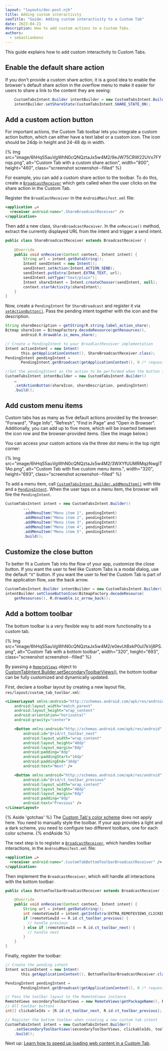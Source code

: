 ```yaml
---
layout: "layouts/doc-post.njk"
title: Adding custom interactivity 
seoTitle: "Guide: Adding custom interactivity to a Custom Tab"
date: 2023-04-21
description: How to add custom actions to a Custom Tabs.
authors:
  - sebastianbenz
---
```


This guide explains how to add custom interactivity to Custom Tabs.

## Enable the default share action 

If you don't provide a custom share action, it is a good idea to enable the browser's default share action in the overflow menu to make it easier for users to share a link to the content they are seeing:

```java
    CustomTabsIntent.Builder intentBuilder = new CustomTabsIntent.Builder();
    intentBuilder.setShareState(CustomTabsIntent.SHARE_STATE_ON);
```

## Add a custom action button 

For important actions, the Custom Tab toolbar lets you integrate a custom action button, which can either have a text label or a custom icon. The icon should be 24dp in height and 24-48 dp in width. 

{% Img src="image/6hHqS5auVgWhN0cQNQztaJx5w4M2/9eJW75CRW22UVx7FYnqs.png", alt="Custom Tab with a custom share action", width="800", height="460", class="screenshot screenshot--filled" %}

For example, you can add a custom share action to the toolbar. To do this, create a [`BroadcastReceiver`](https://developer.android.com/guide/components/broadcasts#receiving-broadcasts) which gets called when the user clicks on the share action in the Custom Tab. 

Register the `BroadCastReceiver` in the `AndroidManifest.xml` file:

```xml
<application …>
  <receiver android:name=".ShareBroadcastReceiver" />
</application>
```

Then add a new class, `ShareBroadcastReceiver`. In the `onReceive()` method, extract the currently displayed URL from the intent and trigger a send intent.

```java
public class ShareBroadcastReceiver extends BroadcastReceiver {
   
    @Override
    public void onReceive(Context context, Intent intent) {
        String url = intent.getDataString();
        Intent sendIntent = new Intent();
        sendIntent.setAction(Intent.ACTION_SEND);
        sendIntent.putExtra(Intent.EXTRA_TEXT, url);
        sendIntent.setType("text/plain");
        Intent shareIntent = Intent.createChooser(sendIntent, null);
        context.startActivity(shareIntent);
    }
}
```

Now, create a `PendingIntent` for `ShareBroadcast` and register it via [`setActionButton()`](https://developer.android.com/reference/androidx/browser/customtabs/CustomTabsIntent.Builder#setActionButton(android.graphics.Bitmap,java.lang.String,android.app.PendingIntent)). Pass the pending intent together with the icon and the description. 

```java
String shareDescription = getString(R.string.label_action_share);
Bitmap shareIcon = BitmapFactory.decodeResource(getResources(),
       android.R.drawable.ic_menu_share);

// Create a PendingIntent to your BroadCastReceiver implementation
Intent actionIntent = new Intent(
       this.getApplicationContext(), ShareBroadcastReceiver.class);
PendingIntent pendingIntent =
       PendingIntent.getBroadcast(getApplicationContext(), 0 /* request code */, actionIntent, PendingIntent.FLAG_MUTABLE);           

//Set the pendingIntent as the action to be performed when the button is clicked.
CustomTabsIntent intentBuilder = new CustomTabsIntent.Builder()
    …
    .setActionButton(shareIcon, shareDescription, pendingIntent)
    .build();
```

## Add custom menu items

Custom tabs has as many as five default actions provided by the browser: "Forward", "Page Info", "Refresh", "Find in Page" and "Open in Browser". Additionally, you can add up to five more, which will be inserted between the icon row and the browser-provided items. (See the image below.)

You can access your custom actions via the three dot menu in the top right corner:

{% Img src="image/6hHqS5auVgWhN0cQNQztaJx5w4M2/3WXYfUUMRMqzNwgIT1Ao.png", alt="Custom Tab with five custom menu items.", width="320", height="693", class="screenshot screenshot--filled" %}

To add a menu item, call [`CustomTabsIntent.Builder.addMenuItem()`](https://developer.android.com/reference/androidx/browser/customtabs/CustomTabsIntent.Builder#addMenuItem(java.lang.String,android.app.PendingIntent)) with title and a [`PendingIntent`](https://developer.android.com/reference/android/app/PendingIntent). When the user taps on a menu item, the browser will fire the `PendingIntent`.


```java
CustomTabsIntent intent = new CustomTabsIntent.Builder()
        ...
        .addMenuItem("Menu item 1", pendingIntent)
        .addMenuItem("Menu item 2", pendingIntent)
        .addMenuItem("Menu item 3", pendingIntent)
        .addMenuItem("Menu item 4", pendingIntent)
        .addMenuItem("Menu item 5", pendingIntent)
        .build();
```

## Customize the close button

To better fit a Custom Tab into the flow of your app, customize the close button. If you want the user to feel like Custom Tabs is a modal dialog, use the default `“X”` button. If you want the user to feel the Custom Tab is part of the application flow, use the back arrow.

```java
CustomTabsIntent.Builder intentBuilder = new CustomTabsIntent.Builder();
intentBuilder.setCloseButtonIcon(BitmapFactory.decodeResource(
    getResources(), R.drawable.ic_arrow_back));
```

## Add a bottom toolbar

The bottom toolbar is a very flexible way to add more functionality to a custom tab. 

{% Img src="image/6hHqS5auVgWhN0cQNQztaJx5w4M2/e0evUtBxkP0uI7kVj8PS.png", alt="Custom Tab with a bottom toolbar", width="320", height="693", class="screenshot screenshot--filled" %}

By passing a [`RemoteViews`](https://developer.android.com/reference/android/widget/RemoteViews?cmdf=android+remoteviews) object to [CustomTabIntent.Builder.setSecondaryToolbarViews()](https://developer.android.com/reference/android/support/customtabs/CustomTabsIntent.Builder.html#setSecondaryToolbarViews(android.widget.RemoteViews,%20int[],%20android.app.PendingIntent)), the bottom toolbar can be fully customized and dynamically updated.

First, declare a toolbar layout by creating a new layout file, `res/layout/custom_tab_toolbar.xml`:

```xml
<LinearLayout xmlns:android="http://schemas.android.com/apk/res/android"
    android:layout_width="match_parent"
    android:layout_height="wrap_content"
    android:orientation="horizontal"
    android:gravity="center">

    <Button xmlns:android="http://schemas.android.com/apk/res/android"
        android:id="@+id/ct_toolbar_next"
        android:layout_width="wrap_content"
        android:layout_height="48dp"
        android:layout_margin="8dp"
        android:padding="8dp"
        android:paddingStart="16dp"
        android:paddingEnd="16dp"
        android:text="Next" />

    <Button xmlns:android="http://schemas.android.com/apk/res/android"
        android:id="@+id/ct_toolbar_previous"
        android:layout_width="wrap_content"
        android:layout_height="48dp"
        android:layout_margin="8dp"
        android:padding="8dp"
        android:text="Previous" />
</LinearLayout>
```

{% Aside 'gotchas' %}
The [Custom Tab's color scheme](https://developer.android.com/reference/androidx/browser/customtabs/CustomTabsIntent.Builder?cmdf=custom%20tabs%20intent%20builder#setDefaultColorSchemeParams(androidx.browser.customtabs.CustomTabColorSchemeParams)) does not apply here. You need to manually style the toolbar. If your app provides a light and a dark scheme, you need to configure two different toolbars, one for each color scheme.
{% endAside %}

The next step is to register a [`BroadcastReceiver`](https://developer.android.com/guide/components/broadcasts#receiving-broadcasts), which handles toolbar interactions, in the `AndroidManifest.xml` file:

```xml
<application …>
  <receiver android:name=".CustomTabBottomToolbarBroadcastReceiver" />
</application>
```

Then implement the `BroadcastReceiver`, which will handle all interactions with the bottom toolbar:

```java
public class BottomToolbarBroadcastReceiver extends BroadcastReceiver {

    @Override
    public void onReceive(Context context, Intent intent) {
        String url = intent.getDataString();
        int remoteViewId = intent.getIntExtra(EXTRA_REMOTEVIEWS_CLICKED_ID, -1);
        if (remoteViewId == R.id.ct_toolbar_previous) {
          // handle previous
        } else if (remoteViewId == R.id.ct_toolbar_next) {
          // handle next
        }
    }
}
```

Finally, register the toolbar:

```java
// Create the pending intent
Intent actionIntent = new Intent(
       this.getApplicationContext(), BottomToolbarBroadcastReceiver.class);

PendingIntent pendingIntent =
       PendingIntent.getBroadcast(getApplicationContext(), 0 /* request code */, actionIntent, PendingIntent.FLAG_MUTABLE);           

// Pass the toolbar layout to the RemoteViews instance
RemoteViews secondaryToolbarViews = new RemoteViews(getPackageName(), R.layout.custom_tab_toolbar);
// All toolbar buttons
int[] clickableIds = {R.id.ct_toolbar_next, R.id.ct_toolbar_previous};

// Register the bottom toolbar when creating a new custom tab intent
CustomTabsIntent intent = new CustomTabsIntent.Builder()
    .setSecondaryToolbarViews(secondaryToolbarViews, clickableIds, toolbarPendingIntent)
    .build();
```


Next up: [Learn how to speed up loading web content in a Custom Tab](/docs/android/custom-tabs/guide-warmup-prefetch/).
